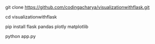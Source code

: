 git clone https://github.com/codingacharya/visualizationwithflask.git

cd visualizationwithflask

pip install flask pandas plotly matplotlib

python app.py
